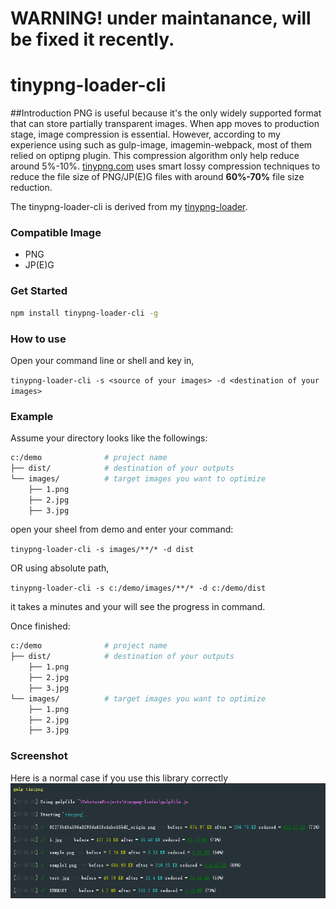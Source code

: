 # WARNING! under maintanance, will be fixed it recently.

# tinypng-loader-cli

##Introduction
PNG is useful because it's the only widely supported format that can store partially transparent images.
When app moves to production stage, image compression is essential. However, according to my experience using
such as gulp-image, imagemin-webpack, most of them relied on optipng plugin. This compression algorithm only help reduce
around 5%-10%. [tinypng.com](https://tinypng.com) uses smart lossy compression techniques to reduce the file size of PNG/JP(E)G files
with around <b>60%-70%</b> file size reduction.

The tinypng-loader-cli is derived from my [tinypng-loader](https://github.com/jf3096/tinypng-loader).

### Compatible Image
* PNG
* JP(E)G

### Get Started
```bash
npm install tinypng-loader-cli -g
```

### How to use

Open your command line or shell and key in,

`tinypng-loader-cli -s <source of your images> -d <destination of your images>`

### Example

Assume your directory looks like the followings:
```sh
c:/demo              # project name
├── dist/            # destination of your outputs
└── images/          # target images you want to optimize
    ├── 1.png
    ├── 2.jpg
    ├── 3.jpg
```

open your sheel from demo and enter your command:

`tinypng-loader-cli -s images/**/* -d dist`

OR using absolute path,

`tinypng-loader-cli -s c:/demo/images/**/* -d c:/demo/dist`

it takes a minutes and your will see the progress in command.

Once finished:

```sh
c:/demo              # project name
├── dist/            # destination of your outputs
    ├── 1.png
    ├── 2.jpg
    ├── 3.jpg
└── images/          # target images you want to optimize
    ├── 1.png
    ├── 2.jpg
    ├── 3.jpg
```

### Screenshot
Here is a normal case if you use this library correctly
![alt tag](/git-img/success.png)
